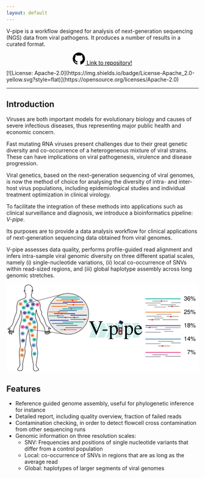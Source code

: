 ```yaml
---
layout: default
---
```



V-pipe is a workflow designed for analysis of next-generation sequencing (NGS) data from viral pathogens. It produces a number of results in a curated format.


<div align="center" style="margin: 2%;">
  <a class="hrefbut" href="https://github.com/cbg-ethz/V-pipe" style="color:black;"><img src="img/mark-github.svg" alt="GitHub" /> Link to repository!</a>
</div>
[![License: Apache-2.0](https://img.shields.io/badge/License-Apache_2.0-yellow.svg?style=flat)](https://opensource.org/licenses/Apache-2.0)

----

## Introduction

Viruses are both important models for evolutionary biology and causes of severe infectious diseases, thus representing major public health and economic concern.

Fast mutating RNA viruses present challenges due to their great genetic diversity and co-occurrence of a heterogeneous mixture of viral strains. These can have implications on viral pathogenesis, virulence and disease progression.

Viral genetics, based on the next-generation sequencing of viral genomes, is now the method of choice for analysing the diversity of intra- and inter- host virus populations, including epidemiological studies and individual treatment optimization in clinical virology.

To facilitate the integration of these methods into applications such as clinical surveillance and diagnosis, we introduce a bioinformatics pipeline: *V-pipe*.

Its purposes are to provide a data analysis workflow for clinical applications of next-generation sequencing data obtained from viral genomes.

V-pipe assesses data quality, performs profile-guided read alignment and infers intra-sample viral genomic diversity on three different spatial scales, namely (i) single-nucleotide variations, (ii) local co-occurrence of SNVs within read-sized regions, and (iii) global haplotype assembly across long genomic stretches.

![Cartoon](img/workflow_cartoon.svg)

## Features
- Reference guided genome assembly, useful for phylogenetic inference for instance
- Detailed report, including quality overview, fraction of failed reads
- Contamination checking, in order to detect flowcell cross contamination from other sequencing runs
- Genomic information on three resolution scales:
  * SNV: Frequencies and positions of single nucleotide variants that differ from a control population
  * Local: co-occurrence of SNVs in regions that are as long as the average read
  * Global: haplotypes of larger segments of viral genomes
